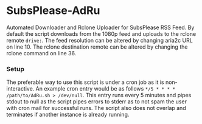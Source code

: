 # SubsPlease-AdRu
Automated Downloader and Rclone Uploader for SubsPlease RSS Feed.
By default the script downloads from the 1080p feed and uploads to the rclone remote ```drive:```. The feed resolution can be altered by changing aria2c URL on line 10. The rclone destination remote can be altered by changing the rclone command on line 36.

### Setup
The preferable way to use this script is under a cron job as it is non-interactive. An example cron entry would be as follows ```*/5 * * * * /path/to/AdRu.sh > /dev/null```. This entry runs every 5 minutes and pipes stdout to null as the script pipes errors to stderr as to not spam the user with cron mail for successful runs. The script also does not overlap and terminates if another instance is already running.

